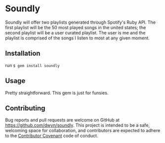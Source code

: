 # Soundly
Soundly will offer two playlists generated through Spotify's Ruby API. The first playlist will be the 50 most played songs in the united states; the second playlist will be a user curated playlist. The user is me and the playlist is comprised of the songs I listen to most at any given moment.

## Installation
run `$ gem install soundly`

## Usage
Pretty straightforward. This gem is just for funsies.

## Contributing
Bug reports and pull requests are welcome on GitHub at https://github.com/dwyn/soundly. This project is intended to be a safe, welcoming space for collaboration, and contributors are expected to adhere to the [Contributor Covenant](http://contributor-covenant.org) code of conduct.
